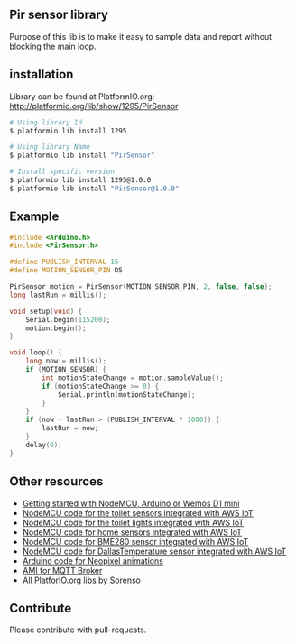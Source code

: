 ## Pir sensor library

Purpose of this lib is to make it easy to sample data and report without blocking the main loop.


## installation

Library can be found at PlatformIO.org:
http://platformio.org/lib/show/1295/PirSensor

```bash
# Using library Id
$ platformio lib install 1295

# Using library Name
$ platformio lib install "PirSensor"

# Install specific version
$ platformio lib install 1295@1.0.0
$ platformio lib install "PirSensor@1.0.0"
```


## Example

```cpp
#include <Arduino.h>
#include <PirSensor.h>

#define PUBLISH_INTERVAL 15
#define MOTION_SENSOR_PIN D5

PirSensor motion = PirSensor(MOTION_SENSOR_PIN, 2, false, false);
long lastRun = millis();

void setup(void) {
    Serial.begin(115200);
    motion.begin();
}

void loop() {
    long now = millis();
    if (MOTION_SENSOR) {
        int motionStateChange = motion.sampleValue();
        if (motionStateChange >= 0) {
            Serial.println(motionStateChange);
        }
    }
    if (now - lastRun > (PUBLISH_INTERVAL * 1000)) {
        lastRun = now;
    }
    delay(0);
}
```


## Other resources

* [Getting started with NodeMCU, Arduino or Wemos D1 mini](https://github.com/5orenso/arduino-getting-started)
* [NodeMCU code for the toilet sensors integrated with AWS IoT](https://github.com/5orenso/nodemcu-mqtt-toilet-project)
* [NodeMCU code for the toilet lights integrated with AWS IoT](https://github.com/5orenso/nodemcu-mqtt-toilet-project-display)
* [NodeMCU code for home sensors integrated with AWS IoT](https://github.com/5orenso/nodemcu-mqtt-home-sensors)
* [NodeMCU code for BME280 sensor integrated with AWS IoT](https://github.com/5orenso/nodemcu-mqtt-bme280)
* [NodeMCU code for DallasTemperature sensor integrated with AWS IoT](https://github.com/5orenso/nodemcu-mqtt-dallastemperature)
* [Arduino code for Neopixel animations](https://github.com/5orenso/nodemcu-neopixel-animations)
* [AMI for MQTT Broker](https://github.com/5orenso/aws-ami-creation)
* [All PlatforIO.org libs by Sorenso](http://platformio.org/lib/search?query=author%253A%2522Sorenso%2522)


## Contribute

Please contribute with pull-requests.

